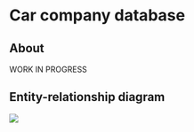 # Car company database

## About
WORK IN PROGRESS

## Entity-relationship diagram
![](res/entity-relationship-diagram.png)